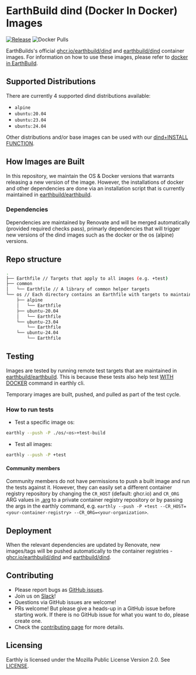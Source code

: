 # EarthBuild dind (Docker In Docker) Images
[![Release](https://github.com/earthbuild/dind/actions/workflows/release.yml/badge.svg)](https://github.com/earthbuild/dind/actions/workflows/release.yml)
![Docker Pulls](https://img.shields.io/docker/pulls/earthbuild/dind)


EarthBuilds's official [ghcr.io/earthbuild/dind](https://github.com/EarthBuild/dind/pkgs/container/dind) and [earthbuild/dind](https://hub.docker.com/repository/docker/earthly/dind/general) container images.
For information on how to use these images, please refer to [docker in EarthBuild](https://docs.earthly.dev/docs/guides/docker-in-earthly).

## Supported Distributions

There are currently 4 supported dind distributions available:
- `alpine`
- `ubuntu:20.04`
- `ubuntu:23.04`
- `ubuntu:24.04`

Other distributions and/or base images can be used with our [dind+INSTALL](https://docs.earthly.dev/docs/guides/docker-in-earthly#performance) [FUNCTION](https://docs.earthly.dev/docs/guides/functions).

## How Images are Built

In this repository, we maintain the OS & Docker versions that warrants releasing a new version of the image.
However, the installations of docker and other dependencies are done via an installation script that is currently maintained in [earthbuild/earthbuild](https://github.com/earthbuild/earthbuild).

### Dependencies

Dependencies are maintained by Renovate and will be merged automatically (provided required checks pass), primarly
dependencies that will trigger new versions of the dind images such as the docker or the os (alpine) versions.

## Repo structure

```bash
.
├── Earthfile // Targets that apply to all images (e.g. +test)
├── common
│   └── Earthfile // A library of common helper targets
└── os // Each directory contains an Earthfile with targets to maintain the specific os (e.g. +test, +build)
    ├── alpine
    │   └── Earthfile
    ├── ubuntu-20.04
    │   └── Earthfile
    └── ubuntu-23.04
        └── Earthfile
    └── ubuntu-24.04
        └── Earthfile
```

## Testing

Images are tested by running remote test targets that are maintained in [earthbuild/earthbuild](https://github.com/earthbuild/earthbuild/tree/main/tests/with-docker). This is because these tests also help test [WITH DOCKER](https://docs.earthly.dev/docs/earthfile#with-docker) command in earthly cli.

Temporary images are built, pushed, and pulled as part of the test cycle.

### How to run tests

* Test a specific image os:

```bash
earthly --push -P ./os/<os>+test-build
```

* Test all images:
```bash
earthly --push -P +test
```

#### Community members

Community members do not have permissions to push a built image and run the tests against it. However, they can easily set a different container registry repository by changing the `CR_HOST` (default: ghcr.io) and `CR_ORG` ARG values in [.arg](.arg) to a private container registry repository or by passing the args in the earthly command, e.g. `earthly --push -P +test --CR_HOST=<your-container-registry> --CR_ORG=<your-organization>`.

## Deployment

When the relevant dependencies are updated by Renovate, new images/tags will be pushed automatically to the container registries - [ghcr.io/earthbuild/dind](https://github.com/EarthBuild/dind/pkgs/container/dind) and [earthbuild/dind](https://hub.docker.com/repository/docker/earthly/dind/general).

## Contributing

* Please report bugs as [GitHub issues](https://github.com/earthbuild/dind/issues).
* Join us on [Slack](https://earthly.dev/slack)!
* Questions via GitHub issues are welcome!
* PRs welcome! But please give a heads-up in a GitHub issue before starting work. If there is no GitHub issue for what you want to do, please create one.
* Check the [contributing page](./CONTRIBUTING.md) for more details.

## Licensing

Earthly is licensed under the Mozilla Public License Version 2.0. See [LICENSE](./LICENSE).
